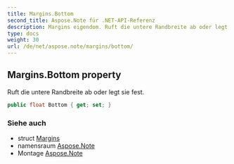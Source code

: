 ```yaml
---
title: Margins.Bottom
second_title: Aspose.Note für .NET-API-Referenz
description: Margins eigendom. Ruft die untere Randbreite ab oder legt sie fest.
type: docs
weight: 30
url: /de/net/aspose.note/margins/bottom/
---
```

## Margins.Bottom property

Ruft die untere Randbreite ab oder legt sie fest.

```csharp
public float Bottom { get; set; }
```

### Siehe auch

* struct [Margins](../)
* namensraum [Aspose.Note](../../margins/)
* Montage [Aspose.Note](../../../)



